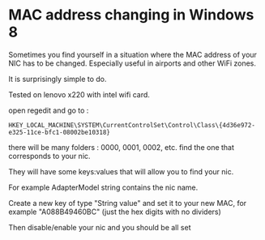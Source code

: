 # MAC address changing in Windows 8
Sometimes you find yourself in a situation where the MAC address of your NIC has to be changed.
Especially useful in airports and other WiFi zones.

It is surprisingly simple to do.

Tested on lenovo x220 with intel wifi card.

open regedit and go to :
```
HKEY_LOCAL_MACHINE\SYSTEM\CurrentControlSet\Control\Class\{4d36e972-e325-11ce-bfc1-08002be10318}
```

there will be many folders : 0000, 0001, 0002, etc. find the one that corresponds to your nic.

They will have some keys:values that will allow you to find your nic.

For example AdapterModel string contains the  nic name.

Create a new key of type "String value" and set  it to your new MAC, for example "A088B49460BC" (just the hex digits with no dividers)

Then disable/enable your nic and you should be all set
